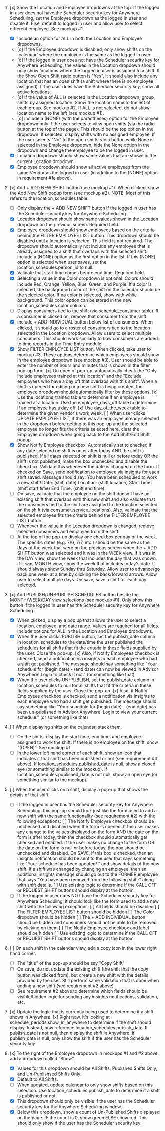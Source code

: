 1. [x] Show the Location and Employee dropdowns at the top. If the logged in user does not have the Scheduler security key for Anywhere Scheduling, set the Employee dropdown as the logged in user and disable it. Else, default to logged in user and allow user to select different employee. See mockup #1.
    * [x] Include an option for ALL in both the Location and Employee dropdowns.
    * [o] If the Employee dropdown is disabled, only show shifts on the 'calendar' where the employee is the same as the logged in user.
    * [o] If the logged in user does not have the Scheduler security key for Anywhere Scheduling, the values in the Location dropdown should only show locations where the logged in user is assigned to a shift. If the Show Open Shift radio button is "Yes", it should also include any location that has an open shift (a shift where there is no employee assigned). If the user does have the Scheduler security key, show all active locations.
    * [o] If the value of ALL is selected in the Location dropdown, group shifts by assigned location. Show the location name to the left of each group. See mockup #2. If ALL is not selected, do not show location name to the left (see mockup #1).
    * [o] Include a (NONE) (with the parantheses) option for the Employee dropdown only if the user selects to view open shifts (via the radio button at the top of the page). This should be the top option in the dropdown. If selected, display shifts with no assigned employee. If the user selects "No" to the open shifts radio button while None is selected in the Employee dropdown, hide the None option in the dropdown and change the employee to be the logged in user.
    * [x] Location dropdown should show same values that are shown in the current Location dropdown
    * [x] Employee dropdown should show all active employees from the same Vendor as the logged in user (in addition to the (NONE) option in requirement #1e above).

2. [x] Add + ADD NEW SHIFT button (see mockup #1). When clicked, show the Add New Shift popup form (see mockup #2).  NOTE: Most of this refers to the location_schedules table.
    * [ ] Only display the + ADD NEW SHIFT button if the logged in user has the Scheduler security key for Anywhere Scheduling.
    * [x] Location dropdown should show same values shown in the Location dropdown on the previous screen.  Required field.
    * [x] Employee dropdown should show employees based on the criteria behind the FILTER EMPLOYEE LIST button.  This dropdown should be disabled until a location is selected.  This field is not required.  The dropdown should automatically not include any employee that is already assigned to a shift that overlaps with the selected shift.  Include a (NONE) option as the first option in the list.  If this (NONE) option is selected when user saves, set the location_schedules.person_id to null.
    * [x] Validate that start time comes before end time.  Required field.
    * [x] Selecting a value in the Color dropdown is optional.  Colors should include Red, Orange, Yellow, Blue, Green, and Purple.  If a color is selected, the background color of the shift on the calendar should be the selected color. If no color is selected, show with white background.  This color option can be stored in the new location_schedules.color column.
    * [ ] Display consumers tied to the shift (via schedule_consumer table).  If a consumer is clicked on, remove that consumer from the shift.
    * [x] Include + ADD INDIVIDUAL button below list of consumers.  When clicked, it should go to a roster of consumers tied to the location selected in the Location dropdown.  Allow users to select multiple consumers.  This should work similarly to how consumers are added to time records in the Time Entry module.
    * [x] Show FILTER EMPLOYEE LIST button.  When clicked, take user to mockup #3.  These options determine which employees should show in the employee dropdown (see mockup #3).  User should be able to enter the number of hours and minutes that is shown in the filter pop-up form.
        [x] On open of pop-up, automatically check the "Only include employees trained at this location" and the "Exclude employees who have a day off that overlaps with this shift".  When a shift is opened for editing or a new shift is being created, the employee dropdown should automatically filter by these options.
        [x] Use the locations_trained table to determine if an employee is trained at a location.  Use the employee_days_off table to determine if an employee has a day off.
        [x] Use day_of_the_week table to determine the given vendor's work week.
        [ ] When user clicks UPDATE EMPLOYEE LIST, if there was an employee already selected in the dropdown before getting to this pop-up and the selected employee no longer fits the criteria selected here, clear the Employee dropdown when going back to the Add Shift/Edit Shift popup.
    * [x] Show Notify Employee checkbox.  Automatically set to checked if any date selected on shift is on or after today AND the shift is published.  If all dates selected on shift is null or before today OR the shift is not published, make the box unchecked and disable the checkbox.  Validate this whenever the date is changed on the form.  If checked on Save, send notification to employee via insights for each shift saved.  Message should say:  You have been scheduled to work a new shift!  Date: (shift date)  Location:  (shift location)  Start Time:  (shift start time)  End Time:  (shift end time).
    * [ ] On save, validate that the employee on the shift doesn't have an existing shift that overlaps with this new shift and also validate that the consumers tied to the shift are assigned to the location selected on the shift (via consumer_service_locations).  Also, validate that the selected employee fits the criteria behind the FILTER EMPLOYEE LIST button.
    * [ ] Whenever the value in the Location dropdown is changed, remove selected consumers and employee from the shift.
    * [ ] At the top of the pop-up display one checkbox per day of the week.  The specific dates (e.g. 7/6, 7/7, etc.) should be the same as the days of the week that were on the previous screen when the + ADD SHIFT button was selected and it was in the WEEK view.  If it was in the DAY view, show the week that includes the day that was shown.  If it was MONTH view, show the week that includes today's date.  It should always show Sunday thru Saturday.  Allow user to advance/go back one week at a time by clicking the back/forward arrows.  Allow user to select multiple days. On save, save a shift for each day selected.

3. [x] Add PUBLISH/UN-PUBLISH SCHEDULES button beside the MONTH/WEEK/DAY view selections (see mockup #1).  Only show this  button if the logged in user has the Scheduler security key for Anywhere Scheduling.
    * [x] When clicked, display a pop up that allows the user to select a location, employee, and date range.  Values are required for all fields.  Include options for ALL in the Location and Employee dropdowns.
    * [x] When the user clicks PUBLISH button, set the publish_date column in location_schedules to the date/time the user published the schedules for all shifts that fit the criteria in these fields supplied by the user.  Close the pop-up.
        [x] Also, if Notify Employees checkbox is checked, send a notification via insights to each employee who had a shift get published.  The message should say something like "Your schedule for (begin date) - (end date) can now be viewed in Advisor Anywhere!  Login to check it out." (or something like that)
    * [x] When the user clicks UN-PUBLISH, set the publish_date column in location_schedules to null for all shifts that fit the criteria in these fields supplied by the user.  Close the pop-up.
        [x] Also, if Notify Employees checkbox is checked, send a notification via insights to each employee who had a shift get published. The message should say something like "Your schedule for (begin date) - (end date) has been un-published in Advisor Anywhere! Login to view your current schedule." (or something like that)

4. [ ] When displaying shifts on the calendar, stack them.
    * [ ] On the shifts, display the start time, end time, and employee assigned to work the shift.  If there is no employee on the shift, show "(OPEN)".  See mockup #1.
    * [ ] In the lower left hand corner of each shift, show an icon that indicates if that shift has been published or not (see requirement #3 above).  If location_schedules.published_date is null, show a closed eye (or something similar to the mockup).  If location_schedules.published_date is not null, show an open eye (or something similar to the mockup).

5. [ ] When the user clicks on a shift, display a pop-up that shows the details of that shift.
    * [ ] If the logged in user has the Scheduler security key for Anywhere Scheduling, this pop-up should look just like the form used to add a new shift with the same functionality (see requirement #2) with the following exceptions:
        [ ] The Notify Employee checkbox should be unchecked and disabled when the form is opened.  If the user makes any change to the values displayed on the form AND the date on the form is after today, then the checkbox should automatically get checked and enabled.  If the user makes no change to the form OR the date on the form is null or before today, the box should be unchecked and disabled.  On SAVE, if this box is checked, then an insights notification should be sent to the user that says something like "Your schedule has been updated! " and show details of the new shift.  If a shift was changed by changing an employee, then an additional insights message should go out to the FORMER employee that says "You have been removed from the following shift:" along with shift details. 
        [ ] Use existing logic to determine if the CALL OFF or REQUEST SHIFT buttons should display at the bottom
    * [ ] If the logged in user does NOT have the Scheduler security key for Anywhere Scheduling, it should look like the form used to add a new shift with the following exceptions:
        [ ] All fields should be disabled
        [ ] The FILTER EMPLOYEE LIST button should be hidden
        [ ] The Color dropdown should be hidden
        [ ] The + ADD INDIVIDUAL button should be hidden and consumers should not be able to be removed by clicking on them
        [ ] The Notify Employee checkbox and label should be hidden
        [ ] Use existing logic to determine if the CALL OFF or REQUEST SHIFT buttons should display at the bottom

6. [ ] On each shift in the calendar view, add a copy icon in the lower right hand corner.
    * [ ] The "title" of the pop-up should be say "Copy Shift"
    * [ ] On save, do not update the existing shift (the shift that the copy button was clicked from), but create a new shift with the details provided by the user.  Still perform same validation that is done when adding a new shift (see requirement #2 above)
    * [ ] See requirement #2 above to determine which fields should be visible/hidden logic for sending any insights notifications, validation, etc.

7. [x] Update the logic that is currently being used to determine if a shift shows in Anywhere.
    [x] Right now, it's looking at schedule_periods.show_in_anywhere to determine if the shift should display.  Instead, now reference location_schedules.publish_date.  If publish_date is not null, then display the shift in Anywhere.  If publish_date is null, only show the shift if the user has the Scheduler security key.

8. [x] To the right of the Employee dropdown in mockups #1 and #2 above, add a dropdown called "Show".
    * [x] Values for this dropdown should be All Shifts, Published Shifts Only, and Un-Publishsed Shifts Only.
    * [x] Default to All Shifts.
    * [ ] When updated, update calendar to only show shifts based on this selection. Use location_schedules.publish_date to determine if a shift is published or not.
    * [x] This dropdown should only be visible if the user has the Scheduler security key for the Anywhere Scheduling window.
    * [x] Below this dropdown, show a count of Un-Published Shifts displayed on the page. IF the count is 0, show green ELSE show red. This should only show if the user has the Scheduler security key.